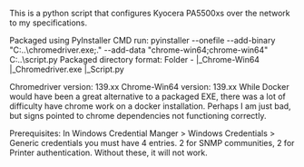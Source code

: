 This is a python script that configures Kyocera PA5500xs over the network to my specifications.

Packaged using PyInstaller CMD run: pyinstaller --onefile --add-binary "C:..\chromedriver.exe;." --add-data "chrome-win64;chrome-win64" C:..\script.py Packaged directory format: Folder - |_Chrome-Win64 |_Chromedriver.exe |_Script.py

Chromedriver version: 139.xx Chrome-Win64 version: 139.xx While Docker would have been a great alternative to a packaged EXE, there was a lot of difficulty have chrome work on a docker installation. Perhaps I am just bad, but signs pointed to chrome dependencies not functioning correctly.

Prerequisites: In Windows Credential Manger > Windows Credentials > Generic credentials you must have 4 entries. 2 for SNMP communities, 2 for Printer authentication. Without these, it will not work.

